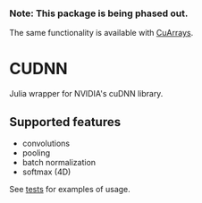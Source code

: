 ### Note: This package is being phased out.

The same functionality is available with [CuArrays](https://github.com/JuliaGPU/CuArrays.jl).

# CUDNN

Julia wrapper for NVIDIA's cuDNN  library.

## Supported features

 * convolutions
 * pooling
 * batch normalization
 * softmax (4D)

See [tests](https://github.com/dfdx/CUDNN2.jl/blob/master/test/runtests.jl) for examples of usage.

